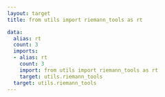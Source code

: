```yaml
---
layout: target
title: from utils import riemann_tools as rt

data:
  alias: rt
  count: 3
  imports:
  - alias: rt
    count: 3
    import: from utils import riemann_tools as rt
    target: utils.riemann_tools
  target: utils.riemann_tools
---
```

